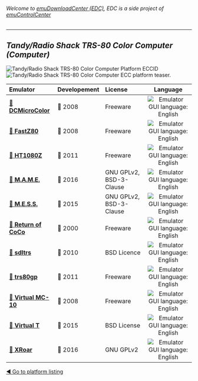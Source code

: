 ###### Welcome to [emuDownloadCenter (EDC)](https://github.com/PhoenixInteractiveNL/emuDownloadCenter/wiki/), EDC is a side project of [emuControlCenter](https://github.com/PhoenixInteractiveNL/emuControlCenter/wiki/)
***
## _Tandy/Radio Shack TRS-80 Color Computer (Computer)_
![](https://raw.githubusercontent.com/wiki/PhoenixInteractiveNL/emuDownloadCenter/images_platform/ecc_trs80_cell.png "Tandy/Radio Shack TRS-80 Color Computer Platform ECCID")
![](https://raw.githubusercontent.com/wiki/PhoenixInteractiveNL/emuDownloadCenter/images_platform/ecc_trs80_teaser.png "Tandy/Radio Shack TRS-80 Color Computer ECC platform teaser.")

| Emulator | Developement | License | Language |
|:---------|:-------------|:--------|:--------:|
| [:file_folder: **DCMicroColor**](https://github.com/PhoenixInteractiveNL/emuDownloadCenter/wiki/Emulator-dcmicro#menu) | :red_circle: 2008 | Freeware | ![](https://raw.githubusercontent.com/wiki/PhoenixInteractiveNL/emuDownloadCenter/images_flags/icon_flag_EN_24.png "Emulator GUI language: English") |
| [:file_folder: **FastZ80**](https://github.com/PhoenixInteractiveNL/emuDownloadCenter/wiki/Emulator-fastz80#menu) | :red_circle: 2008 | Freeware | ![](https://raw.githubusercontent.com/wiki/PhoenixInteractiveNL/emuDownloadCenter/images_flags/icon_flag_EN_24.png "Emulator GUI language: English") |
| [:file_folder: **HT1080Z**](https://github.com/PhoenixInteractiveNL/emuDownloadCenter/wiki/Emulator-ht1080z#menu) | :red_circle: 2011 | Freeware | ![](https://raw.githubusercontent.com/wiki/PhoenixInteractiveNL/emuDownloadCenter/images_flags/icon_flag_EN_24.png "Emulator GUI language: English") |
| [:file_folder: **M.A.M.E.**](https://github.com/PhoenixInteractiveNL/emuDownloadCenter/wiki/Emulator-mame#menu) | :large_blue_circle: 2016 | GNU GPLv2, BSD-3-Clause | ![](https://raw.githubusercontent.com/wiki/PhoenixInteractiveNL/emuDownloadCenter/images_flags/icon_flag_EN_24.png "Emulator GUI language: English") |
| [:file_folder: **M.E.S.S.**](https://github.com/PhoenixInteractiveNL/emuDownloadCenter/wiki/Emulator-mess#menu) | :large_blue_circle: 2015 | GNU GPLv2, BSD-3-Clause | ![](https://raw.githubusercontent.com/wiki/PhoenixInteractiveNL/emuDownloadCenter/images_flags/icon_flag_EN_24.png "Emulator GUI language: English") |
| [:file_folder: **Return of CoCo**](https://github.com/PhoenixInteractiveNL/emuDownloadCenter/wiki/Emulator-roc#menu) | :red_circle: 2000 | Freeware | ![](https://raw.githubusercontent.com/wiki/PhoenixInteractiveNL/emuDownloadCenter/images_flags/icon_flag_EN_24.png "Emulator GUI language: English") |
| [:file_folder: **sdltrs**](https://github.com/PhoenixInteractiveNL/emuDownloadCenter/wiki/Emulator-sdltrs#menu) | :red_circle: 2010 | BSD Licence | ![](https://raw.githubusercontent.com/wiki/PhoenixInteractiveNL/emuDownloadCenter/images_flags/icon_flag_EN_24.png "Emulator GUI language: English") |
| [:file_folder: **trs80gp**](https://github.com/PhoenixInteractiveNL/emuDownloadCenter/wiki/Emulator-trs80gp#menu) | :red_circle: 2011 | Freeware | ![](https://raw.githubusercontent.com/wiki/PhoenixInteractiveNL/emuDownloadCenter/images_flags/icon_flag_EN_24.png "Emulator GUI language: English") |
| [:file_folder: **Virtual MC-10**](https://github.com/PhoenixInteractiveNL/emuDownloadCenter/wiki/Emulator-virtualmc10#menu) | :red_circle: 2008 | Freeware | ![](https://raw.githubusercontent.com/wiki/PhoenixInteractiveNL/emuDownloadCenter/images_flags/icon_flag_EN_24.png "Emulator GUI language: English") |
| [:file_folder: **Virtual T**](https://github.com/PhoenixInteractiveNL/emuDownloadCenter/wiki/Emulator-virtualt#menu) | :large_blue_circle: 2015 | BSD License | ![](https://raw.githubusercontent.com/wiki/PhoenixInteractiveNL/emuDownloadCenter/images_flags/icon_flag_EN_24.png "Emulator GUI language: English") |
| [:file_folder: **XRoar**](https://github.com/PhoenixInteractiveNL/emuDownloadCenter/wiki/Emulator-xroar#menu) | :large_blue_circle: 2016 | GNU GPLv2 | ![](https://raw.githubusercontent.com/wiki/PhoenixInteractiveNL/emuDownloadCenter/images_flags/icon_flag_EN_24.png "Emulator GUI language: English") |

[:arrow_backward: Go to platform listing](https://github.com/PhoenixInteractiveNL/emuDownloadCenter/wiki/EDC-Platform-List)
